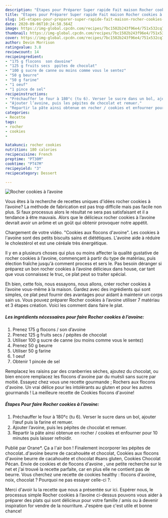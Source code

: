 ```yaml
---
description: "Étapes pour Préparer Super rapide Fait maison Rocher cookies à l’avoine"
title: "Étapes pour Préparer Super rapide Fait maison Rocher cookies à l’avoine"
slug: 145-etapes-pour-preparer-super-rapide-fait-maison-rocher-cookies-a-lavoine
date: 2020-09-06T10:24:58.564Z
image: https://img-global.cpcdn.com/recipes/7bc1502b243f96e4/751x532cq70/rocher-cookies-a-lavoine-photo-principale-de-la-recette.jpg
thumbnail: https://img-global.cpcdn.com/recipes/7bc1502b243f96e4/751x532cq70/rocher-cookies-a-lavoine-photo-principale-de-la-recette.jpg
cover: https://img-global.cpcdn.com/recipes/7bc1502b243f96e4/751x532cq70/rocher-cookies-a-lavoine-photo-principale-de-la-recette.jpg
author: Devin Morrison
ratingvalue: 3.8
reviewcount: 14
recipeingredient:
- "175 g flocons  son davoine"
- "125 g fruits secs  ppites de chocolat"
- "100 g sucre de canne ou moins comme vous le sentez"
- "50 g beurre"
- "50 g farine"
- "1 oeuf"
- "1 pince de sel"
recipeinstructions:
- "Préchauffer le four à 180°c (tu 6). Verser le sucre dans un bol, ajouter l’œuf puis la farine et remuer."
- "Ajouter l’avoine, puis les pépites de chocolat et remuer."
- "Repartir la pâte ainsi obtenue en rocher / cookies et enfourner pour 10 minutes puis laisser refroidir."
categories:
- Recette
tags:
- rocher
- cookies
- 

katakunci: rocher cookies  
nutrition: 180 calories
recipecuisine: French
preptime: "PT30M"
cooktime: "PT47M"
recipeyield: "3"
recipecategory: Dessert

---
```



![Rocher cookies à l’avoine](https://img-global.cpcdn.com/recipes/7bc1502b243f96e4/751x532cq70/rocher-cookies-a-lavoine-photo-principale-de-la-recette.jpg)

Vous êtes à la recherche de recettes uniques d'idées rocher cookies à l’avoine? La méthode de fabrication est pas trop difficile mais pas facile non plus. Si faux processus alors le résultat ne sera pas satisfaisant et il a tendance à être mauvais. Alors que le délicieux rocher cookies à l’avoine devrait avoir un arôme et un goût qui obtenir provoquer notre appétit.

Chargement de votre vidéo. &#34;Cookies aux flocons d&#39;avoine&#34;. Les cookies à l&#39;avoine sont des petits biscuits sains et diététiques. L&#39;avoine aide à réduire le cholestérol et est une céréale très énergétique.

Il y en a plusieurs choses qui plus ou moins affecter la qualité gustative de rocher cookies à l’avoine, commençant à partir du type de matériau, puis élection fraîche jusqu'à comment process et sers le. Pas besoin déranger si préparez un bon rocher cookies à l’avoine délicieux dans house, car tant que vous connaissez le truc, ce plat peut so traiter spécial.


Eh bien, cette fois, nous essayons, nous allons, créer rocher cookies à l’avoine vous-même à la maison. Gardez avec des ingrédients qui sont simples, ce plat peut fournir des avantages pour aidant à maintenir un corps sain us. Vous pouvez préparer Rocher cookies à l’avoine utiliser 7 matériau et 3 étapes création. Voici les comment dans faire le plat.

<!--inarticleads1-->

##### Les ingrédients nécessaires pour faire Rocher cookies à l’avoine:

1. Prenez 175 g flocons / son d’avoine
1. Prenez 125 g fruits secs / pépites de chocolat
1. Utiliser 100 g sucre de canne (ou moins comme vous le sentez)
1. Prenez 50 g beurre
1. Utiliser 50 g farine
1.  1 oeuf
1. Obtenir 1 pincée de sel


Remplacez les raisins par des cranberries sèches, ajoutez du chocolat, ou bien encore remplacez les flocons d&#39;avoine par du muësli sans sucre par moitié. Essayez chez vous une recette gourmande ; Rochers aux flocons d&#39;avoine. Un vrai délice pour les intolérants au gluten et pour les autres gourmands ! La meilleure recette de Cookies flocons d&#39;avoine! 

<!--inarticleads2-->

##### Étapes Pour faire Rocher cookies à l’avoine:

1. Préchauffer le four à 180°c (tu 6). Verser le sucre dans un bol, ajouter l’œuf puis la farine et remuer.
1. Ajouter l’avoine, puis les pépites de chocolat et remuer.
1. Repartir la pâte ainsi obtenue en rocher / cookies et enfourner pour 10 minutes puis laisser refroidir.


Publié par Orane*. Ça a l&#39;air bon ! Finalement incorporer les pépites de chocolat..d&#39;avoine beurre de cacahouète et chocolat, Cookies aux flocons d&#39;avoine beurre de cacahouète et chocolat #sans gluten, Cookies Chocolat Pécan. Envie de cookies et de flocons d&#39;avoine , une petite recherche sur le net et j&#39;ai trouvé la recette parfaite, car en plus elle ne contient pas de beurre. Vous cherchez une recette de cookies healthy : flocons d&#39;avoine, noix, chocolat ? Pourquoi ne pas essayer celle-ci ?. 


Merci d'avoir lu la recette que nous a présentée sur ici. Espérer nous, le processus simple Rocher cookies à l’avoine ci-dessus pouvons vous aider à préparer des plats qui sont délicieux pour votre famille / amis ou à devenir inspiration for vendre de la nourriture. J'espère que c'est utile et bonne chance!
